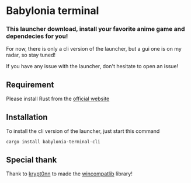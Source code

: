 # Babylonia terminal

### This launcher download, install your favorite anime game and dependecies for you!
For now, there is only a cli version of the launcher, but a gui one is on my radar, so stay tuned!

If you have any issue with the launcher, don't hesitate to open an issue!

## Requirement

Please install Rust from the [official website](https://www.rust-lang.org/fr/tools/install)

## Installation

To install the cli version of the launcher, just start this command

`cargo install babylonia-terminal-cli`

## Special thank

Thank to [krypt0nn](https://github.com/krypt0nn) to made the [wincompatlib](https://github.com/krypt0nn/wincompatlib) library!